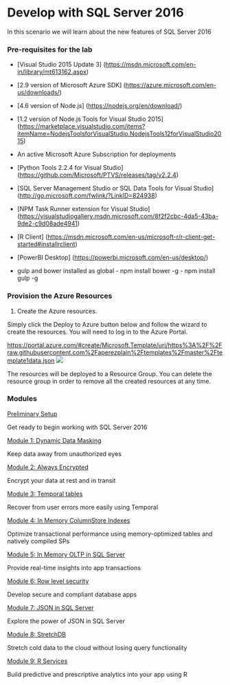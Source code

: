 # Develop with SQL Server 2016

In this scenario we will learn about the new features of SQL Server 2016

### Pre-requisites for the lab ###

-   [Visual Studio 2015 Update 3] (https://msdn.microsoft.com/en-in/library/mt613162.aspx)

-   [2.9 version of Microsoft Azure SDK] (https://azure.microsoft.com/en-us/downloads/)

-   [4.6 version of Node.js] (https://nodejs.org/en/download/)

-   [1.2 version of Node.js Tools for Visual Studio 2015] (https://marketplace.visualstudio.com/items?itemName=NodejsToolsforVisualStudio.NodejsTools12forVisualStudio2015)

-   An active Microsoft Azure Subscription for deployments

-   [Python Tools 2.2.4 for Visual Studio] (https://github.com/Microsoft/PTVS/releases/tag/v2.2.4)

-   [SQL Server Management Studio or SQL Data Tools for Visual Studio] (http://go.microsoft.com/fwlink/?LinkID=824938)

-   [NPM Task Runner extension for Visual Studio] (https://visualstudiogallery.msdn.microsoft.com/8f2f2cbc-4da5-43ba-9de2-c9d08ade4941)

-   [R Client] (https://msdn.microsoft.com/en-us/microsoft-r/r-client-get-started#installrclient)

-   [PowerBI Desktop] (https://powerbi.microsoft.com/en-us/desktop/)

-   gulp and bower installed as global 
        - npm install bower -g
        - npm install gulp -g

### Provision the Azure Resources ###

1. Create the Azure resources.
    
  Simply click the Deploy to Azure button below and follow the wizard to create the resources. You will need to log in to the Azure Portal.
                                                                     
  <a href="" target="_blank">https://portal.azure.com/#create/Microsoft.Template/uri/https%3A%2F%2Fraw.githubusercontent.com%2Faperezplain%2Ftemplates%2Fmaster%2Ftemplate1data.json
    <img src="http://azuredeploy.net/deploybutton.png"/>
  </a>

  The resources will be deployed to a Resource Group. You can delete the resource group in order to remove all the created resources at any time.

### Modules ###

<a href="./story_0_setup/intro.md">Preliminary Setup</a>
    
  Get ready to begin working with SQL Server 2016

<a href="./story_a_ddm/intro.md">Module 1: Dynamic Data Masking</a>
    
  Keep data away from unauthorized eyes
  
<a href="./story_b_encryption/intro.md">Module 2: Always Encrypted</a>
    
  Encrypt your data at rest and in transit

<a href="./story_c_temporal_tables/intro.md">Module 3: Temporal tables</a>
    
  Recover from user errors more easily using Temporal
  
<a href="./story_d_inmemorycci/intro.md">Module 4: In Memory ColumnStore Indexes</a>
    
  Optimize transactional performance using memory-optimized tables and natively compiled SPs

<a href="./story_e_inmemoryoltp/intro.md">Module 5: In Memory OLTP in SQL Server</a>
    
  Provide real-time insights into app transactions
 
<a href="./story_f_rowlevelsecurity/intro.md">Module 6: Row level security</a>
    
  Develop secure and compliant database apps
  
<a href="./story_g_jsonsupport/intro.md">Module 7: JSON in SQL Server</a>
    
  Explore the power of JSON in SQL Server
  
<a href="./story_h_stretchdb/intro.md">Module 8: StretchDB</a>
    
  Stretch cold data to the cloud without losing query functionality
  
<a href="./story_i_r_services/intro.md">Module 9: R Services</a>
    
  Build predictive and prescriptive analytics into your app using R
